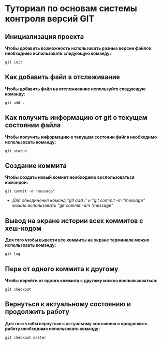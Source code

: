 # Туториал по основам системы контроля версий GIT


## Инициализация проекта
**Чтобы добавить возможность использовать разные версии файлов необходимо использовать следующую команду:**

```fix
git init
```


## Как добавить файл в отслеживание
**Чтобы добавить файл на отслеживание используйте следующую команду:**

```fix
git add .
```


## Как получить информацию от git о текущем состоянии файла
**Чтобы получить информацию о текущем состонии файла необходимо использовать команду:**

```fix
git status
```

## Создание коммита
**Чтобы создать новый комиит необходимо воспользоваться командой:**

```fix
git commit -m "message"
```

* _Для обьединения команд "git add ." и "git commit -m "message" можно использовать "git commit -am "message"_


## Вывод на экране истории всех коммитов с хеш-кодом
**Для того чтобы вывести все коммиты на экране терминала можно использовать команду:**

```fix
git log
```

## Пере от одного коммита к другому
**Чтобы перейти от одного коммита к другому можно воспользоваться:**

```fix
git checkout
```

## Вернуться к актуальному состоянию и продолжить работу
**Для того чтобы вернуться к актуальнму состоянию и продолжить работу необходимо использовать команду:**

```fix
git checkout master
```